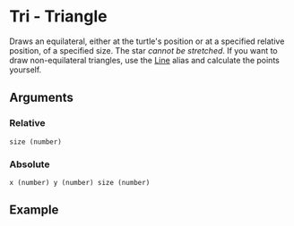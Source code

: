 # Tri - Triangle

Draws an equilateral, either at the turtle's position or at a specified relative position, of a specified size. The star _cannot be stretched_. If you want to draw non-equilateral triangles, use the [Line](Line.md) alias and calculate the points yourself. 

## Arguments

### Relative
```size (number)```

### Absolute
```x (number) y (number) size (number)```

## Example

<editor :code="`
Triangle Example
by Milo Jacobs, John Graphics, and Stampton G. Stampton\n
tri 80.
fil yellow.
`"
:code-wordier="`
Triangle Example
by Milo Jacobs, John Graphics, and Stampton G. Stampton\n
This electricity is 80 times more powerful than anything I've ever seen before.
It fills me with a yellow sense of dread.
`"
output-method='canvas'>
</editor>